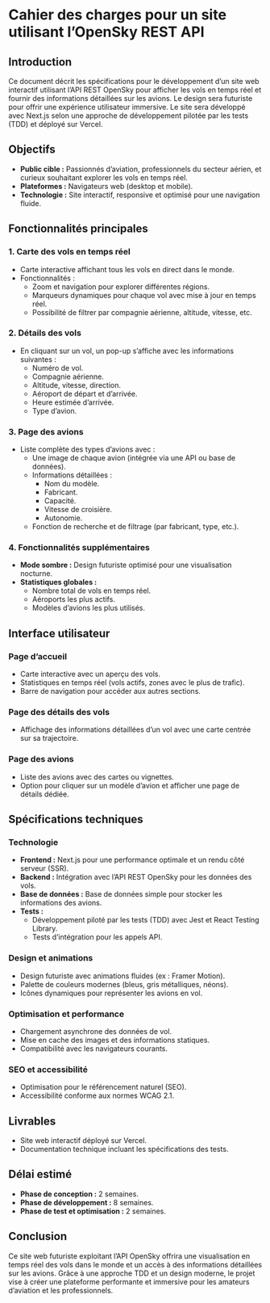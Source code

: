 # Cahier des charges pour un site utilisant l’OpenSky REST API

## Introduction
Ce document décrit les spécifications pour le développement d’un site web interactif utilisant l’API REST OpenSky pour afficher les vols en temps réel et fournir des informations détaillées sur les avions. Le design sera futuriste pour offrir une expérience utilisateur immersive. Le site sera développé avec Next.js selon une approche de développement pilotée par les tests (TDD) et déployé sur Vercel.

## Objectifs
- **Public cible :** Passionnés d’aviation, professionnels du secteur aérien, et curieux souhaitant explorer les vols en temps réel.
- **Plateformes :** Navigateurs web (desktop et mobile).
- **Technologie :** Site interactif, responsive et optimisé pour une navigation fluide.

## Fonctionnalités principales

### 1. Carte des vols en temps réel
- Carte interactive affichant tous les vols en direct dans le monde.
- Fonctionnalités :
  - Zoom et navigation pour explorer différentes régions.
  - Marqueurs dynamiques pour chaque vol avec mise à jour en temps réel.
  - Possibilité de filtrer par compagnie aérienne, altitude, vitesse, etc.

### 2. Détails des vols
- En cliquant sur un vol, un pop-up s’affiche avec les informations suivantes :
  - Numéro de vol.
  - Compagnie aérienne.
  - Altitude, vitesse, direction.
  - Aéroport de départ et d’arrivée.
  - Heure estimée d’arrivée.
  - Type d’avion.

### 3. Page des avions
- Liste complète des types d’avions avec :
  - Une image de chaque avion (intégrée via une API ou base de données).
  - Informations détaillées :
    - Nom du modèle.
    - Fabricant.
    - Capacité.
    - Vitesse de croisière.
    - Autonomie.
  - Fonction de recherche et de filtrage (par fabricant, type, etc.).

### 4. Fonctionnalités supplémentaires
- **Mode sombre :** Design futuriste optimisé pour une visualisation nocturne.
- **Statistiques globales :**
  - Nombre total de vols en temps réel.
  - Aéroports les plus actifs.
  - Modèles d’avions les plus utilisés.

## Interface utilisateur

### Page d’accueil
- Carte interactive avec un aperçu des vols.
- Statistiques en temps réel (vols actifs, zones avec le plus de trafic).
- Barre de navigation pour accéder aux autres sections.

### Page des détails des vols
- Affichage des informations détaillées d’un vol avec une carte centrée sur sa trajectoire.

### Page des avions
- Liste des avions avec des cartes ou vignettes.
- Option pour cliquer sur un modèle d’avion et afficher une page de détails dédiée.

## Spécifications techniques

### Technologie
- **Frontend :** Next.js pour une performance optimale et un rendu côté serveur (SSR).
- **Backend :** Intégration avec l’API REST OpenSky pour les données des vols.
- **Base de données :** Base de données simple pour stocker les informations des avions.
- **Tests :**
  - Développement piloté par les tests (TDD) avec Jest et React Testing Library.
  - Tests d’intégration pour les appels API.

### Design et animations
- Design futuriste avec animations fluides (ex : Framer Motion).
- Palette de couleurs modernes (bleus, gris métalliques, néons).
- Icônes dynamiques pour représenter les avions en vol.

### Optimisation et performance
- Chargement asynchrone des données de vol.
- Mise en cache des images et des informations statiques.
- Compatibilité avec les navigateurs courants.

### SEO et accessibilité
- Optimisation pour le référencement naturel (SEO).
- Accessibilité conforme aux normes WCAG 2.1.

## Livrables
- Site web interactif déployé sur Vercel.
- Documentation technique incluant les spécifications des tests.

## Délai estimé
- **Phase de conception :** 2 semaines.
- **Phase de développement :** 8 semaines.
- **Phase de test et optimisation :** 2 semaines.

## Conclusion
Ce site web futuriste exploitant l’API OpenSky offrira une visualisation en temps réel des vols dans le monde et un accès à des informations détaillées sur les avions. Grâce à une approche TDD et un design moderne, le projet vise à créer une plateforme performante et immersive pour les amateurs d’aviation et les professionnels.

